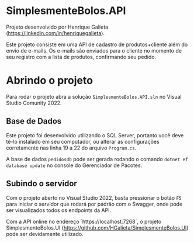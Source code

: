 # SimplesmenteBolos.API

Projeto desenvolvido por Henrique Galieta (<https://linkedin.com/in/henriquegalieta>).

Este projeto consiste em uma API de cadastro de produtos+cliente além do envio de e-mails. Os e-mails são enviados para o cliente no momento de seu registro com a lista de produtos, confirmando seu pedido.

# Abrindo o projeto

Para rodar o projeto abra a solução `SimplesmenteBolos.API.sln` no Visual Studio Comunity 2022.

## Base de Dados

Este projeto foi desenvolvido utilizando o SQL Server, portanto você deve tê-lo instalado em seu computador, ou alterar as configurações corretamente nas linha 19 a 22 do arquivo `Program.cs`.

A base de dados `pedidosdb` pode ser gerada rodando o comando `dotnet ef database update` no console do Gerenciador de Pacotes.

## Subindo o servidor

Com o projeto aberto no Visual Studio 2022, basta pressionar o botão `F5` para iniciar o servidor que rodará por padrão com o Swagger, onde pode ser visualizados todos os endpoints da API.

Com a API online no endereço ´https://localhost:7268´, o projeto SimplesmenteBolos.UI (<https://github.com/HGalieta/SimplesmenteBolos.UI>) pode ser devidamente utilizado.
